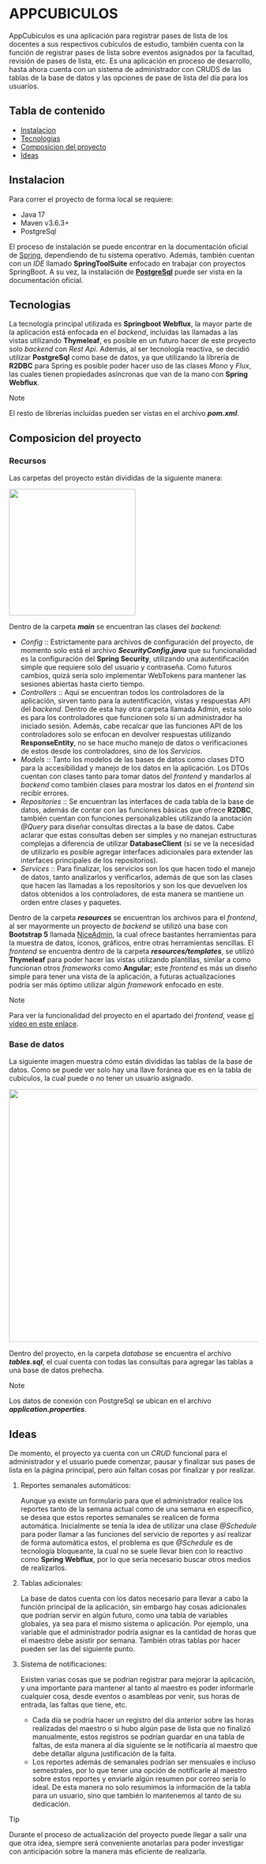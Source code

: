 # APPCUBICULOS

AppCubiculos es una aplicación para registrar pases de lista de los docentes a sus respectivos cubículos de estudio, también cuenta con la función de registrar pases de lista sobre eventos asignados por la facultad, revisión de pases de lista, etc. Es una aplicación en proceso de desarrollo, hasta ahora cuenta con un sistema de administrador con CRUDS de las tablas de la base de datos y las opciones de pase de lista del día para los usuarios.

## Tabla de contenido
- [Instalacion](#instalacion)
- [Tecnologias](#tecnologias)
- [Composicion del proyecto](#composicion-del-proyecto)
- [Ideas](#ideas)

## Instalacion

Para correr el proyecto de forma local se requiere:

- Java 17
- Maven v3.6.3+
- PostgreSql

El proceso de instalación se puede encontrar en la documentación oficial de [Spring](https://docs.spring.io/spring-boot/installing.html), dependiendo de tu sistema operativo. Además, también cuentan con un *IDE* llamado **SpringToolSuite** enfocado en trabajar con proyectos SpringBoot. A su vez, la instalación de [**PostgreSql**](https://www.postgresql.org/download/) puede ser vista en la documentación oficial.

## Tecnologias

La tecnología principal utilizada es **Springboot Webflux**, la mayor parte de la aplicación está enfocada en el *backend*, incluidas las llamadas a las vistas utilizando **Thymeleaf**, es posible en un futuro hacer de este proyecto solo *backend* con *Rest Api*. Además, al ser tecnología reactiva, se decidió utilizar **PostgreSql** como base de datos, ya que utilizando la librería de **R2DBC** para Spring es posible poder hacer uso de las clases *Mono* y *Flux*, las cuales tienen propiedades asíncronas que van de la mano con **Spring Webflux**.

> [!NOTE]
> El resto de librerías incluídas pueden ser vistas en el archivo ***pom.xml***.

## Composicion del proyecto

### Recursos

Las carpetas del proyecto están divididas de la siguiente manera:

<p align="left">
    <img src="https://github.com/user-attachments/assets/728b995c-861c-41c2-88c5-15f86db07d6d" width="256"/>
</p>

Dentro de la carpeta ***main*** se encuentran las clases del *backend*:

- *Config* :: Estrictamente para archivos de configuración del proyecto, de momento solo está el archivo ***SecurityConfig.java*** que su funcionalidad es la configuración del **Spring Security**, utilizando una autentificación simple que requiere solo del usuario y contraseña. Como futuros cambios, quizá sería solo implementar WebTokens para mantener las sesiones abiertas hasta cierto tiempo.
- *Controllers* :: Aquí se encuentran todos los controladores de la aplicación, sirven tanto para la autentificación, vistas y respuestas API del *backend*. Dentro de esta hay otra carpeta llamada Admin, esta solo es para los controladores que funcionen solo si un administrador ha iniciado sesión. Además, cabe recalcar que las funciones API de los controladores solo se enfocan en devolver respuestas utilizando **ResponseEntity**, no se hace mucho manejo de datos o verificaciones de estos desde los controladores, sino de los *Servicios*.
- *Models* :: Tanto los modelos de las bases de datos como clases DTO para la accesibilidad y manejo de los datos en la aplicación. Los DTOs cuentan con clases tanto para tomar datos del *frontend* y mandarlos al *backend* como también clases para mostrar los datos en el *frontend* sin recibir errores.
- *Repositories* :: Se encuentran las interfaces de cada tabla de la base de datos, además de contar con las funciones básicas que ofrece **R2DBC**, también cuentan con funciones personalizables utilizando la anotación *@Query* para diseñar consultas directas a la base de datos. Cabe aclarar que estas consultas deben ser simples y no manejan estructuras complejas a diferencia de utilizar **DatabaseClient** (si se ve la necesidad de utilizarlo es posible agregar interfaces adicionales para extender las interfaces principales de los repositorios).
- *Services* :: Para finalizar, los servicios son los que hacen todo el manejo de datos, tanto analizarlos y verificarlos, además de que son las clases que hacen las llamadas a los repositorios y son los que devuelven los datos obtenidos a los controladores, de esta manera se mantiene un orden entre clases y paquetes.

Dentro de la carpeta ***resources*** se encuentran los archivos para el *frontend*, al ser mayormente un proyecto de *backend* se utilizó una base con **Bootstrap 5** llamada [NiceAdmin](https://bootstrapmade.com/nice-admin-bootstrap-admin-html-template/), la cual ofrece bastantes herramientas para la muestra de datos, íconos, gráficos, entre otras herramientas sencillas. El *frontend* se encuentra dentro de la carpeta ***resources/templates***, se utilizó **Thymeleaf** para poder hacer las vistas utilizando plantillas, similar a como funcionan otros *frameworks* como **Angular**; este *frontend* es más un diseño simple para tener una vista de la aplicación, a futuras actualizaciones podría ser más óptimo utilizar algún *framework* enfocado en este.

> [!NOTE]
> Para ver la funcionalidad del proyecto en el apartado del *frontend*, vease [el video en este enlace](https://www.youtube.com/watch?v=Yd4y3VdGZ1g).

### Base de datos

La siguiente imagen muestra cómo están divididas las tablas de la base de datos. Como se puede ver solo hay una llave foránea que es en la tabla de cubículos, la cual puede o no tener un usuario asignado.

<p align="left">
    <img src="https://github.com/user-attachments/assets/b166c2a2-35ce-4d5a-879c-bc02d52b882e" width="512"/>
</p>

Dentro del proyecto, en la carpeta *database* se encuentra el archivo ***tables.sql***, el cual cuenta con todas las consultas para agregar las tablas a una base de datos prehecha.

> [!NOTE]
> Los datos de conexión con PostgreSql se ubican en el archivo ***application.properties***.

## Ideas

De momento, el proyecto ya cuenta con un *CRUD* funcional para el administrador y el usuario puede comenzar, pausar y finalizar sus pases de lista en la página principal, pero aún faltan cosas por finalizar y por realizar.

1) Reportes semanales automáticos:

    Aunque ya existe un formulario para que el administrador realice los reportes tanto de la semana actual como de una semana en específico, se desea que estos reportes semanales se realicen de forma automática. Inicialmente se tenía la idea de utilizar una clase *@Schedule* para poder llamar a las funciones del servicio de reportes y así realizar de forma automática estos, el problema es que *@Schedule* es de tecnología bloqueante, la cual no se suele llevar bien con lo reactivo como **Spring Webflux**, por lo que sería necesario buscar otros medios de realizarlos.

2) Tablas adicionales:

    La base de datos cuenta con los datos necesario para llevar a cabo la función principal de la aplicación, sin embargo hay cosas adicionales que podrían servir en algún futuro, como una tabla de variables globales, ya sea para el mismo sistema o aplicación. Por ejemplo, una variable que el administrador podría asignar es la cantidad de horas que el maestro debe asistir por semana. También otras tablas por hacer pueden ser las del siguiente punto.

3) Sistema de notificaciones:

    Existen varias cosas que se podrían registrar para mejorar la aplicación, y una importante para mantener al tanto al maestro es poder informarle cualquier cosa, desde eventos o asambleas por venir, sus horas de entrada, las faltas que tiene, etc.

    - Cada día se podría hacer un registro del día anterior sobre las horas realizadas del maestro o si hubo algún pase de lista que no finalizó manualmente, estos registros se podrían guardar en una tabla de faltas, de esta manera al día siguiente se le notificaría al maestro que debe detallar alguna justificación de la falta.
    - Los reportes además de semanales podrían ser mensuales e incluso semestrales, por lo que tener una opción de notificarle al maestro sobre estos reportes y enviarle algún resumen por correo sería lo ideal. De esta manera no solo resumimos la información de la tabla para un usuario, sino que también lo mantenemos al tanto de su dedicación.

> [!TIP]
> Durante el proceso de actualización del proyecto puede llegar a salir una que otra idea, siempre será conveniente anotarlas para poder investigar con anticipación sobre la manera más eficiente de realizarla.



